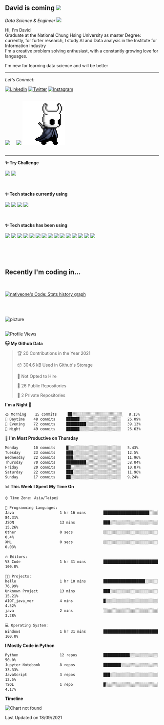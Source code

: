 <h2> David is coming <img src="https://media.giphy.com/media/12oufCB0MyZ1Go/giphy.gif" width="50"></h2>
<p><em>Data Science & Engineer <img src="https://media.giphy.com/media/WUlplcMpOCEmTGBtBW/giphy.gif" width="30"> 
</em></p>

Hi, I'm David<br>
Graduate at the National Chung Hsing University as  master Degree:<br>
currently, for furter research, I study AI and Data analysis in the Institute for Information Industry<br>
I'm a creative problem solving enthusiast, with a constantly growing love for languages.<br>

I'm new for learning data science and will be better

-------



<div align="left">

<i>Let's Connect:</i>


<a href="" target="_blank"><img src="https://img.shields.io/badge/LinkedIn-%230077B5.svg?&style=flat-square&logo=linkedin&logoColor=white" alt="LinkedIn"></a>
<a href=""><img src="https://img.shields.io/badge/-Twitter-1da1f2?style=flat-square&labelColor=1da1f2&logo=twitter&logoColor=white" alt="Twitter"></a>
<a href="" target="_blank"><img src="https://img.shields.io/badge/Instagram-%23E4405F.svg?&style=flat-square&logo=instagram&logoColor=white" alt="Instagram"></a>

</div>


<br>
<div class=positon>
<code><a href="https://github.com/comet-602/github-readme-stats"><img height="140" src="https://github-readme-stats.vercel.app/api?username=comet-602"></a> &nbsp; <a href="https://github.com/comet-602/github-readme-stats"><img height="140" src="https://github-readme-stats.vercel.app/api/top-langs/?username=comet-602&layout=compact"></a></code>
 <a href="https://wakatime.com/dashboard" ><img  src="https://raw.githubusercontent.com/TanZng/TanZng/master/assets/hollor_knight3.gif" width="140"/></a>
</div>
<br>


-------
**✨ Try Challenge** 
<br><br>
<code><a href="https://www.kaggle.com/" target="_blank"><img height="50" src="https://www.vectorlogo.zone/logos/kaggle/kaggle-ar21.svg"></a></code>
<code><a href="https://www.hackerrank.com/DavidSir" target="_blank"><img height="50" src="https://github.com/comet-602/img/blob/master/webimg/hackerrank.svg"></a></code>

<br><br>
**✨ Tech stacks currently using** 
<br><br>
<code><a href="https://spring.io/projects/spring-framework" target="_blank"><img height="50" src="https://www.vectorlogo.zone/logos/springio/springio-ar21.svg"></a></code>
<code><a href="https://www.oracle.com/java/technologies/" target="_blank"><img height="50" src="https://www.vectorlogo.zone/logos/java/java-ar21.svg"></a></code>
<code><a href="https://www.javascript.com/" target="_blank"><img height="50" src="https://www.vectorlogo.zone/logos/javascript/javascript-ar21.svg"></a></code>
<code><a href="https://about.gitlab.com/" target="_blank"><img height="50" src="https://www.vectorlogo.zone/logos/gitlab/gitlab-ar21.svg"></a></code>

<br><br>
**✨ Tech stacks has been using** 
<br><br>
<code><a href="https://www.python.org/" target="_blank"><img height="50" src="https://www.vectorlogo.zone/logos/python/python-ar21.svg"></a></code>
<code><a href="https://jupyter.org/" target="_blank"><img height="50" src="https://www.vectorlogo.zone/logos/jupyter/jupyter-ar21.svg"></a></code>
<code><a href="https://guides.github.com/activities/hello-world/" target="_blank"><img height="50" src="https://www.vectorlogo.zone/logos/github/github-ar21.svg"></a></code>
<code><a href="https://www.mysql.com/" target="_blank"><img height="50" src="https://www.vectorlogo.zone/logos/mysql/mysql-ar21.svg"></a></code>
<code><a href="https://www.docker.com/" target="_blank"><img height="50" src="https://www.vectorlogo.zone/logos/docker/docker-ar21.svg"></a></code>
<code><a href="https://spark.apache.org/" target="_blank"><img height="50" src="https://www.vectorlogo.zone/logos/apache_spark/apache_spark-ar21.svg"></a></code>
<code><a href="https://hadoop.apache.org/" target="_blank"><img height="50" src="https://www.vectorlogo.zone/logos/apache_hadoop/apache_hadoop-ar21.svg"></a></code>
<code><a href="https://www.djangoproject.com/" target="_blank"><img height="50" src="https://www.vectorlogo.zone/logos/djangoproject/djangoproject-ar21.svg"></a></code>
<code><a href="https://flask.palletsprojects.com/en/1.1.x/" target="_blank"><img height="50" src="https://www.vectorlogo.zone/logos/pocoo_flask/pocoo_flask-ar21.svg"></a></code>
<code><a href="https://www.javascript.com/" target="_blank"><img height="50" src="https://www.vectorlogo.zone/logos/javascript/javascript-ar21.svg"></a></code>
<code><a href="https://www.w3schools.com/html/" target="_blank"><img height="50" src="https://www.vectorlogo.zone/logos/w3_html5/w3_html5-ar21.svg"></a></code>
<code><a href="https://kafka.apache.org/" target="_blank"><img height="50" src="https://www.vectorlogo.zone/logos/apache_kafka/apache_kafka-ar21.svg"></a></code>
<code><a href="http://linux.vbird.org/linux_basic/0110whatislinux.php" target="_blank"><img height="50" src="https://www.vectorlogo.zone/logos/linux/linux-ar21.svg"></a></code>
<code><a href="https://cloud.google.com/" target="_blank"><img height="50" src="https://www.vectorlogo.zone/logos/google_cloud/google_cloud-ar21.svg"></a></code>
<code><a href="https://aws.amazon.com/" target="_blank"><img height="50" src="https://www.vectorlogo.zone/logos/amazon_aws/amazon_aws-ar21.svg"></a></code>

<br>
<br>
<br> 

## Recently I'm coding in... 

<br>
<br>
<a href="https://codestats.net/users/nativeone">
  <img src='https://tibamepro.herokuapp.com/history-graph/nativeone?width=850&height=300&timezone=08:00&history_days=21&max_languages=9&language_colors=["3e4053","f15854","5da5da","faa43a","60bd68","f17cb0","b2912f","decf3f","b276b2","808080"]' alt="nativeone's Code::Stats history graph" />
</a>

<br>
<br>


<br />
<br />

![picture](https://raw.githubusercontent.com/saadeghi/saadeghi/master/dino.gif)
<br />
<br />


<!--START_SECTION:waka-->
![Profile Views](http://img.shields.io/badge/Profile%20Views-0-blue)

**🐱 My Github Data** 

> 🏆 20 Contributions in the Year 2021
 > 
> 📦 304.6 kB Used in Github's Storage 
 > 
> 🚫 Not Opted to Hire
 > 
> 📜 26 Public Repositories 
 > 
> 🔑 2 Private Repositories  
 > 
**I'm a Night 🦉** 

```text
🌞 Morning    15 commits     ██░░░░░░░░░░░░░░░░░░░░░░░   8.15% 
🌆 Daytime    48 commits     ██████░░░░░░░░░░░░░░░░░░░   26.09% 
🌃 Evening    72 commits     █████████░░░░░░░░░░░░░░░░   39.13% 
🌙 Night      49 commits     ██████░░░░░░░░░░░░░░░░░░░   26.63%

```
📅 **I'm Most Productive on Thursday** 

```text
Monday       10 commits     █░░░░░░░░░░░░░░░░░░░░░░░░   5.43% 
Tuesday      23 commits     ███░░░░░░░░░░░░░░░░░░░░░░   12.5% 
Wednesday    22 commits     ███░░░░░░░░░░░░░░░░░░░░░░   11.96% 
Thursday     70 commits     █████████░░░░░░░░░░░░░░░░   38.04% 
Friday       20 commits     ██░░░░░░░░░░░░░░░░░░░░░░░   10.87% 
Saturday     22 commits     ███░░░░░░░░░░░░░░░░░░░░░░   11.96% 
Sunday       17 commits     ██░░░░░░░░░░░░░░░░░░░░░░░   9.24%

```


📊 **This Week I Spent My Time On** 

```text
⌚︎ Time Zone: Asia/Taipei

💬 Programming Languages: 
Java                     1 hr 16 mins        █████████████████████░░░░   84.31% 
JSON                     13 mins             ███░░░░░░░░░░░░░░░░░░░░░░   15.26% 
Other                    0 secs              ░░░░░░░░░░░░░░░░░░░░░░░░░   0.4% 
XML                      0 secs              ░░░░░░░░░░░░░░░░░░░░░░░░░   0.03%

🔥 Editors: 
VS Code                  1 hr 31 mins        █████████████████████████   100.0%

🐱‍💻 Projects: 
hello                    1 hr 10 mins        ███████████████████░░░░░░   76.99% 
Unknown Project          13 mins             ███░░░░░░░░░░░░░░░░░░░░░░   15.21% 
AIOT_java_ver            4 mins              █░░░░░░░░░░░░░░░░░░░░░░░░   4.52% 
java                     2 mins              ░░░░░░░░░░░░░░░░░░░░░░░░░   3.28%

💻 Operating System: 
Windows                  1 hr 31 mins        █████████████████████████   100.0%

```

**I Mostly Code in Python** 

```text
Python                   12 repos            ████████████░░░░░░░░░░░░░   50.0% 
Jupyter Notebook         8 repos             ████████░░░░░░░░░░░░░░░░░   33.33% 
JavaScript               3 repos             ███░░░░░░░░░░░░░░░░░░░░░░   12.5% 
TSQL                     1 repo              █░░░░░░░░░░░░░░░░░░░░░░░░   4.17%

```


**Timeline**

![Chart not found](https://raw.githubusercontent.com/comet-602/comet-602/master/charts/bar_graph.png) 


 Last Updated on 18/09/2021
<!--END_SECTION:waka-->



